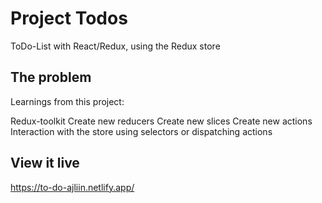# Project Todos

ToDo-List with React/Redux, using the Redux store

## The problem

Learnings from this project:

Redux-toolkit
Create new reducers
Create new slices
Create new actions
Interaction with the store using selectors or dispatching actions

## View it live

https://to-do-ajliin.netlify.app/
